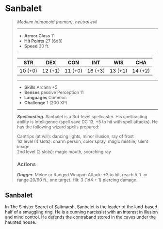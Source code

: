 # Sanbalet
>*Medium humanoid (human), neutral evil*
>___
>- **Armor Class** 11
>- **Hit Points** 27 (6d8)
>- **Speed** 30 ft.
>___
>|STR|DEX|CON|INT|WIS|CHA|
>|:---:|:---:|:---:|:---:|:---:|:---:|
>|10 (+0)|12 (+1)|11 (+0)|16 (+3)|13 (+1)|14 (+2)|
>___
>- **Skills** Arcana +5
>- **Senses** passive Perception 11
>- **Languages** Common
>- **Challenge** 1 (200 XP)
>___
>***Spellcasting.*** Sanbalet is a 3rd-level spellcaster. His spellcasting ability is Intelligence (spell save DC 13, +5 to hit with spell attacks). He has the following wizard spells prepared:  
>
>Cantrips (at will): dancing lights, minor illusion, ray of frost  
>1st level (4 slots): charm person, color spray, magic missile, silent image  
>2nd level (2 slots): magic mouth, scorching ray  
>
>### Actions
>***Dagger.*** Melee  or Ranged Weapon Attack: +3 to hit, reach 5 ft. or range 20/60 ft., one target. Hit: 3 (1d4 + 1) piercing damage.
## Sanbalet
In The Sinister Secret of Saltmarsh, Sanbalet is the leader of the land-based half of a smuggling ring. He is a cunning narcissist with an interest in illusion and mind control. He defends the contraband stored in the caves under the haunted house.